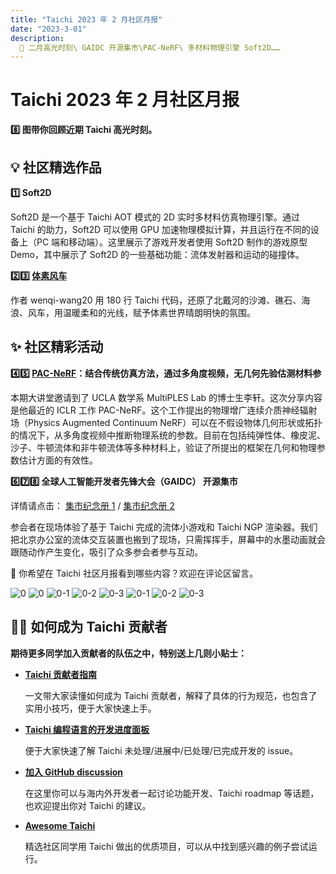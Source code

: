 ```yaml
---
title: "Taichi 2023 年 2 月社区月报"
date: "2023-3-01"
description:
  📌 二月高光时刻\ GAIDC 开源集市\PAC-NeRF\ 多材料物理引擎 Soft2D……
---
```


# Taichi 2023 年 2 月社区月报

**8️⃣ 图带你回顾近期 Taichi 高光时刻。**

## 💡 社区精选作品

**1️⃣ Soft2D**

Soft2D 是一个基于 Taichi AOT 模式的 2D 实时多材料仿真物理引擎。通过 Taichi 的助力，Soft2D 可以使用 GPU 加速物理模拟计算，并且运行在不同的设备上（PC 端和移动端）。这里展示了游戏开发者使用 Soft2D 制作的游戏原型 Demo，其中展示了 Soft2D 的一些基础功能：流体发射器和运动的碰撞体。

**2️⃣3️⃣ [体素风车](http://github.com/wenqi-wang20/voxel-windmill)**

作者 wenqi-wang20 用 180 行 Taichi 代码，还原了北戴河的沙滩、礁石、海浪、风车，用温暖柔和的光线，赋予体素世界晴朗明快的氛围。

## ✨ 社区精彩活动

**4️⃣5️⃣ [PAC-NeRF](http://www.bilibili.com/video/BV1Ps4y1h7nC)：结合传统仿真方法，通过多角度视频，无几何先验估测材料参**

本期大讲堂邀请到了 UCLA 数学系 MultiPLES Lab 的博士生李轩。这次分享内容是他最近的 ICLR 工作 PAC-NeRF。这个工作提出的物理增广连续介质神经辐射场（Physics Augmented Continuum NeRF）可以在不假设物体几何形状或拓扑的情况下，从多角度视频中推断物理系统的参数。目前在包括纯弹性体、橡皮泥、沙子、牛顿流体和非牛顿流体等多种材料上，验证了所提出的框架在几何和物理参数估计方面的有效性。

**6️⃣7️⃣8️⃣ 全球人工智能开发者先锋大会（GAIDC） 开源集市**

详情请点击： [集市纪念册 1](http://github.com/yuanming-hu/taichi_physics_puzzle) / [集市纪念册 2](http://github.com/Linyou/taichi-ngp-renderer)

参会者在现场体验了基于 Taichi 完成的流体小游戏和 Taichi NGP 渲染器。我们把北京办公室的流体交互装置也搬到了现场，只需挥挥手，屏幕中的水墨动画就会跟随动作产生变化，吸引了众多参会者参与互动。

👀 你希望在 Taichi 社区月报看到哪些内容？欢迎在评论区留言。

![0](https://user-images.githubusercontent.com/124654014/223315148-be132027-d9bd-42fc-9412-3dffb9cc8297.jpeg)
![0](https://user-images.githubusercontent.com/124654014/223315153-c226154f-d5e9-4e8b-9160-2df5dcde9779.png)
![0-1](https://user-images.githubusercontent.com/124654014/223315176-473d7065-8be2-41e7-9552-34fa273ad66d.png)
![0-2](https://user-images.githubusercontent.com/124654014/223315131-80e1b812-1f70-457a-bf5f-6cd80632fa6f.png)
![0-3](https://user-images.githubusercontent.com/124654014/223315193-db8b9b83-a698-4b0c-b45f-620d52fe4fef.png)
![0-1](https://user-images.githubusercontent.com/124654014/223315097-be9f600c-1e8f-4262-9ed4-7d5af8e6ca37.jpeg)
![0-2](https://user-images.githubusercontent.com/124654014/223315112-27257e18-4592-4a55-b805-6bfac0ddbd21.jpeg)
![0-3](https://user-images.githubusercontent.com/124654014/223315123-1dcc57d3-73a5-4358-bc13-8feea7a2734d.jpeg)

## 🧑‍💻 如何成为 Taichi 贡献者

**期待更多同学加入贡献者的队伍之中，特别送上几则小贴士：**

- **[Taichi 贡献者指南](https://docs.taichi-lang.org/docs/contributor_guide)**
 
   一文带大家读懂如何成为 Taichi 贡献者，解释了具体的行为规范，也包含了实用小技巧，便于大家快速上手。

- **[Taichi 编程语言的开发进度面板](https://github.com/orgs/taichi-dev/projects/1)**
 
   便于大家快速了解 Taichi 未处理/进展中/已处理/已完成开发的 issue。 
   
- **[加入 GitHub discussion](https://github.com/taichi-dev/taichi/discussions)**
 
   在这里你可以与海内外开发者一起讨论功能开发、Taichi roadmap 等话题，也欢迎提出你对 Taichi 的建议。
 
- **[Awesome Taichi](https://github.com/taichi-dev/awesome-taichi)**
 
   精选社区同学用 Taichi 做出的优质项目，可以从中找到感兴趣的例子尝试运行。 

